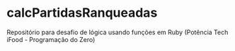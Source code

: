 # calcPartidasRanqueadas
Repositório para desafio de lógica usando funções em Ruby (Potência Tech iFood - Programação do Zero)
